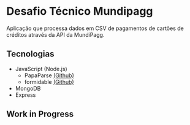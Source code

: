 # Desafio Técnico Mundipagg

Aplicação que processa dados em CSV de pagamentos de cartões de créditos através da API da MundiPagg.

## Tecnologias
 - JavaScript (Node.js)
   - PapaParse [(Github)](https://github.com/mholt/PapaParse)
   - formidable [(Github)](https://github.com/felixge/node-formidable)
 - MongoDB
 - Express
   

## Work in Progress

